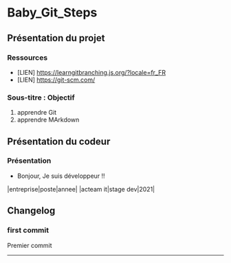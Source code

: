 # Baby_Git_Steps

## Présentation du projet

### Ressources

- [LIEN] https://learngitbranching.js.org/?locale=fr_FR
- [LIEN] https://git-scm.com/

### Sous-titre : Objectif

1. apprendre Git
2. apprendre MArkdown

## Présentation du codeur

### Présentation

- Bonjour, Je suis développeur !!
  
|entreprise|poste|annee|
|acteam it|stage dev|2021|

## Changelog

### first commit
Premier commit

---------------
###
  